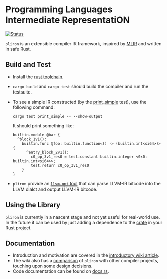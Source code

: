 # Programming Languages Intermediate RepresentatiON

[![Status](https://github.com/vaivaswatha/pliron/actions/workflows/ci.yml/badge.svg)](https://github.com/vaivaswatha/pliron/actions/workflows/ci.yml)

`pliron` is an extensible compiler IR framework, inspired by [MLIR](https://mlir.llvm.org/docs/LangRef/)
and written in safe Rust.

## Build and Test
* Install the [rust toolchain](https://www.rust-lang.org/tools/install).
* `cargo build` and `cargo test` should build the compiler and run the testsuite.
* To see a simple IR constructed (by the [print_simple](tests/ir_construct.rs) test),
  use the following command:

      cargo test print_simple -- --show-output

  It should print something like:
  ```mlir
  builtin.module @bar {
    ^block_1v1():
      builtin.func @foo: builtin.function<() -> (builtin.int<si64>)> {
        ^entry_block_2v1():
          c0_op_3v1_res0 = test.constant builtin.integer <0x0: builtin.int<si64>>;
          test.return c0_op_3v1_res0
      }
  }
  ```

* `pliron` provide an [`llvm-opt` tool](pliron-llvm/README.md) that
can parse LLVM-IR bitcode into the LLVM dialct and output LLVM-IR
bitcode.

## Using the Library
`pliron` is currently in a nascent stage and not yet useful for
real-world use. In the future it can be used by just adding
a dependence to the [crate](https://crates.io/crates/pliron)
in your Rust project.

## Documentation
* Introduction and motivation are covered in the [introductory wiki article](https://github.com/vaivaswatha/pliron/wiki/Introduction).
* The wiki also has a [comparison](https://github.com/vaivaswatha/pliron/wiki/Comparison-with-other-compiler-frameworks) of `pliron`
with other compiler projects, touching upon some design decisions.
* Code documentation can be found on
  [docs.rs](https://docs.rs/pliron/latest/pliron/).
